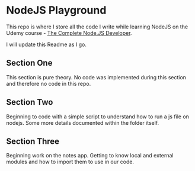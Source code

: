 # NodeJS Playground
This repo is where I store all the code I write while learning NodeJS on the Udemy course - [The Complete Node.JS Developer](https://www.udemy.com/course/the-complete-nodejs-developer-course-2/).

I will update this Readme as I go.

## Section One
This section is pure theory. No code was implemented during this section and therefore no code in this repo.

## Section Two
Beginning to code with a simple script to understand how to run a js file on nodejs. Some more details documented within the folder itself.

## Section Three
Beginning work on the notes app. Getting to know local and external modules and how to import them to use in our code.
